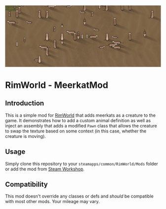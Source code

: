 ![MeerkatMod](About/Preview.png)

RimWorld - MeerkatMod
===========

Introduction
------------

This is a simple mod for [RimWorld](https://rimworldgame.com/) that adds meerkats
as a creature to the game. It demonstrates how to add a custom animal definition
as well as inject an assembly that adds a modified `Pawn` class that allows the
creature to swap the texture based on some context (in this case, whether the
creature is moving).

Usage
-----

Simply clone this repository to your `steamapps/common/RimWorld/Mods` folder or
add the mod from [Steam Workshop](http://steamcommunity.com/sharedfiles/filedetails/?id=812827396).


Compatibility
-------------

This mod doesn't override any classes or defs and *should* be compatible with most other mods. Your mileage may vary.